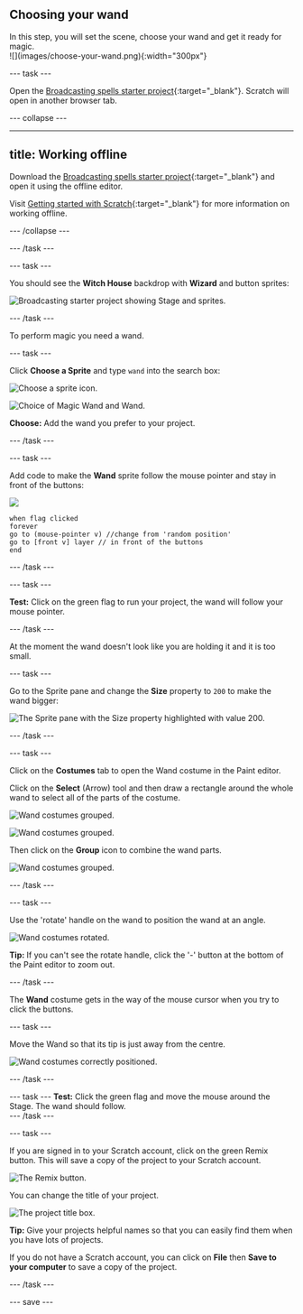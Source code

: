 ## Choosing your wand

<div style="display: flex; flex-wrap: wrap">
<div style="flex-basis: 200px; flex-grow: 1; margin-right: 15px;">
In this step, you will set the scene, choose your wand and get it ready for magic.
</div>
<div>
![](images/choose-your-wand.png){:width="300px"}
</div>
</div>

--- task ---

Open the [Broadcasting spells starter project](https://scratch.mit.edu/projects/518441891/editor){:target="_blank"}. Scratch will open in another browser tab.

--- collapse ---

---
title: Working offline
---

Download the [Broadcasting spells starter project](https://rpf.io/p/en/broadcasting-spells-go){:target="_blank"} and open it using the offline editor.

Visit [Getting started with Scratch](https://projects.raspberrypi.org/en/projects/getting-started-scratch/1){:target="_blank"} for more information on working offline.

--- /collapse ---

--- /task ---

--- task ---

You should see the **Witch House** backdrop with **Wizard** and button sprites:

![Broadcasting starter project showing Stage and sprites.](images/broadcasting-starter.png)

--- /task ---

To perform magic you need a wand.

--- task ---

Click **Choose a Sprite** and type `wand` into the search box: 

![Choose a sprite icon.](images/choose-a-sprite.png)

![Choice of Magic Wand and Wand.](images/wand-sprite-options.png)

**Choose:** Add the wand you prefer to your project.

--- /task ---

--- task ---

Add code to make the **Wand** sprite follow the mouse pointer and stay in front of the buttons:

![](images/wand-sprite-icon.png)

```blocks3
when flag clicked
forever
go to (mouse-pointer v) //change from 'random position'     
go to [front v] layer // in front of the buttons
end
```
--- /task ---

--- task ---

**Test:** Click on the green flag to run your project, the wand will follow your mouse pointer. 

--- /task ---

At the moment the wand doesn't look like you are holding it and it is too small. 

--- task ---

Go to the Sprite pane and change the **Size** property to `200` to make the wand bigger:

![The Sprite pane with the Size property highlighted with value 200.](images/size-property.png)

--- /task ---

--- task ---

Click on the **Costumes** tab to open the Wand costume in the Paint editor.

Click on the **Select** (Arrow) tool and then draw a rectangle around the whole wand to select all of the parts of the costume. 

![Wand costumes grouped.](images/the-select-tool.png)

![Wand costumes grouped.](images/grouped-costumes.png)

Then click on the **Group** icon to combine the wand parts.

![Wand costumes grouped.](images/group-icon.png)

--- /task ---

--- task ---

Use the 'rotate' handle on the wand to position the wand at an angle.   

![Wand costumes rotated.](images/rotated-wands.png)

**Tip:** If you can't see the rotate handle, click the '-' button at the bottom of the Paint editor to zoom out.

--- /task ---

The **Wand** costume gets in the way of the mouse cursor when you try to click the buttons.

--- task ---

Move the Wand so that its tip is just away from the centre. 

![Wand costumes correctly positioned.](images/positioned-wands.png)

--- /task ---

--- task ---
**Test:** Click the green flag and move the mouse around the Stage. The wand should follow.  
--- /task ---

--- task ---

If you are signed in to your Scratch account, click on the green Remix button. This will save a copy of the project to your Scratch account.  

![The Remix button.](images/remix-button.png)

You can change the title of your project.

![The project title box.](images/project-name.png)

**Tip:** Give your projects helpful names so that you can easily find them when you have lots of projects. 

If you do not have a Scratch account, you can click on **File** then **Save to your computer** to save a copy of the project.

--- /task ---

--- save ---
